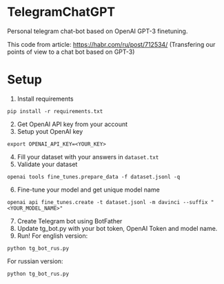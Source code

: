 # TelegramChatGPT
Personal telegram chat-bot based on OpenAI GPT-3 finetuning.

This code from article: https://habr.com/ru/post/712534/ (Transfering our points of view to a chat bot based on GPT-3)

# Setup
1. Install requirements
```
pip install -r requirements.txt
```
2. Get OpenAI API key from your account
3. Setup yout OpenAI key
```
export OPENAI_API_KEY=<YOUR_KEY>
```
4. Fill your dataset with your answers in `dataset.txt`
5. Validate your dataset
```
openai tools fine_tunes.prepare_data -f dataset.jsonl -q
```
6. Fine-tune your model and get unique model name
```
openai api fine_tunes.create -t dataset.jsonl -m davinci --suffix "<YOUR_MODEL_NAME>"
```
7. Create Telegram bot using BotFather
8. Update tg_bot.py with your bot token, OpenAI Token and model name.
9. Run!
For english version:
```
python tg_bot_rus.py
```
For russian version:
```
python tg_bot_rus.py
```
